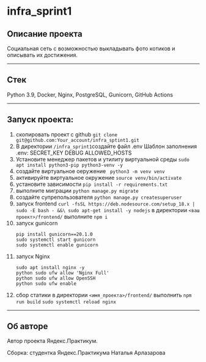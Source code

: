 # infra_sprint1

## Описание проекта ##

Социальная сеть с возможностью выкладывать фото котиков и описывать их достижения.

---
## Стек ##

Python 3.9, Docker, Nginx, PostgreSQL, Gunicorn, GitHub Actions

---

## Запуcк проекта: ##
   1) скопировать проект с github  `git clone git@github.com:Your_account/infra_sptint1.git`
   2) В директории `/infra_sprint1`создайте файл .env
      Шаблон заполнения .env:
         SECRET_KEY
         DEBUG
         ALLOWED_HOSTS
   3) Установите менеджер пакетов и утилиту виртуальной среды ``` sudo apt install python3-pip python3-venv -y ```
   4) создайте виртуальное оеружение ``` python3 -m venv venv``` 
   5) активируйте виртуальное окружение ```source venv/bin/activate ``` 
   6) установите зависимости ```pip install -r requirements.txt ```
   7) выполните миграции ```python manage.py migrate```
   8) создайте супрепользователя ```python manage.py createsuperuser```
   9) запуск frontend
      ```curl -fsSL https://deb.nodesource.com/setup_18.x | sudo -E bash - &&\ sudo apt-get install -y nodejs```
      в директории ```<ваш проект>/frontend/``` выполнитe ```npm i```
   10) запуск gunicorn
       ```
       pip install gunicorn==20.1.0
       sudo systemctl start gunicorn
       sudo systemctl enable gunicorn
       ```
   11) запуск Nginx
       ```
       sudo apt install nginx -y 
       python sudo ufw allow 'Nginx Full'
       python sudo ufw allow OpenSSH
       python sudo ufw enable
       ```
   12) сбор статики
      в директории ```<имя_проекта>/frontend/``` выполнить ```npm run build```
      ```sudo systemctl reload nginx```

---
## Об авторе ##
Автор проекта Яндекс.Практикум. 

Сборка: студентка Яндекс.Практикума Наталья Арлазарова
